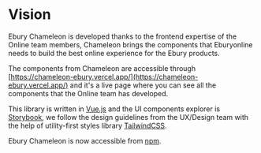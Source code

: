 # Vision

Ebury Chameleon is developed thanks to the frontend expertise of the Online team members, Chameleon brings the components that Eburyonline needs to build the best online experience for the Ebury products.

The components from Chameleon are accessible through [https://chameleon-ebury.vercel.app/](https://chameleon-ebury.vercel.app/) and it's a live page where you can see all the components that the Online team has developed.

This library is written in [Vue.js](https://vuejs.org/) and the UI components explorer is [Storybook](https://storybook.js.org), we follow the design guidelines from the UX/Design team with the help of utility-first styles library [TailwindCSS](http://tailwindcss.com).

Ebury Chameleon is now accessible from [npm](https://www.npmjs.com/package/@ebury/chameleon-components).

